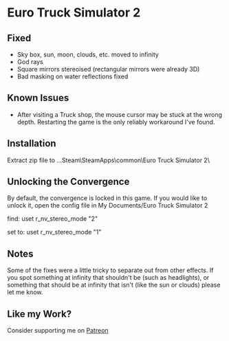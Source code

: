 Euro Truck Simulator 2
======================

Fixed
-----
- Sky box, sun, moon, clouds, etc. moved to infinity
- God rays
- Square mirrors stereoised (rectangular mirrors were already 3D)
- Bad masking on water reflections fixed

Known Issues
------------
- After visiting a Truck shop, the mouse cursor may be stuck at the wrong
  depth. Restarting the game is the only reliably workaround I've found.

Installation
------------
Extract zip file to ...Steam\SteamApps\common\Euro Truck Simulator 2\

Unlocking the Convergence
-------------------------
By default, the convergence is locked in this game. If you would like to unlock
it, open the config file in My Documents/Euro Truck Simulator 2

find: uset r_nv_stereo_mode "2"

set to: uset r_nv_stereo_mode "1"

Notes
-----
Some of the fixes were a little tricky to separate out from other effects. If
you spot something at infinity that shouldn't be (such as headlights), or
something that should be at infinity that isn't (like the sun or clouds) please
let me know.

Like my Work?
-------------
Consider supporting me on [Patreon](https://www.patreon.com/DarkStarSword)

